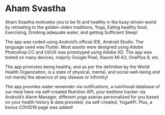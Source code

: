 # Aham Svastha

Aham Svastha motivates you to be fit and healthy in the busy-driven world by retreating to the golden-olden traditions, Yoga, Eating healthy food, Exercising, Drinking adequate water, and getting Sufficient Sleep!

The app was coded using Android’s official IDE, Android Studio. 
The language used was Flutter. 
Most assets were designed using Adobe Photoshop CC and UI/UX was prototyped using Adobe XD.
The app was tested on many devices, majorly Google Pixel, Xiaomi Mi A3, OnePlus 8, etc.

The app promotes being healthy, and as per the definition by the World Health Organization, is a state of physical, mental, and social well-being and not merely the absence of any disease or infirmity!

The app provides water remainder via notifications, a nutritional database of our meal have via self-created Nutrition API, your bedtime tracker via Android’s Alarm Manager, different yoga asanas personalized for you based on your health history & data provided, via self-created, YogaAPI. Plus, a bonus COVID19 page was added!

